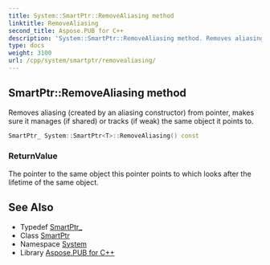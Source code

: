 ```yaml
---
title: System::SmartPtr::RemoveAliasing method
linktitle: RemoveAliasing
second_title: Aspose.PUB for C++
description: 'System::SmartPtr::RemoveAliasing method. Removes aliasing (created by an aliasing constructor) from pointer, makes sure it manages (if shared) or tracks (if weak) the same object it points to in C++.'
type: docs
weight: 3100
url: /cpp/system/smartptr/removealiasing/
---
```

## SmartPtr::RemoveAliasing method


Removes aliasing (created by an aliasing constructor) from pointer, makes sure it manages (if shared) or tracks (if weak) the same object it points to.

```cpp
SmartPtr_ System::SmartPtr<T>::RemoveAliasing() const
```


### ReturnValue

The pointer to the same object this pointer points to which looks after the lifetime of the same object.

## See Also

* Typedef [SmartPtr_](../smartptr_/)
* Class [SmartPtr](../)
* Namespace [System](../../)
* Library [Aspose.PUB for C++](../../../)
